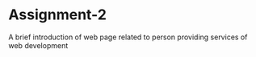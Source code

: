 # Assignment-2
A brief introduction of web page related to person providing services of web development

